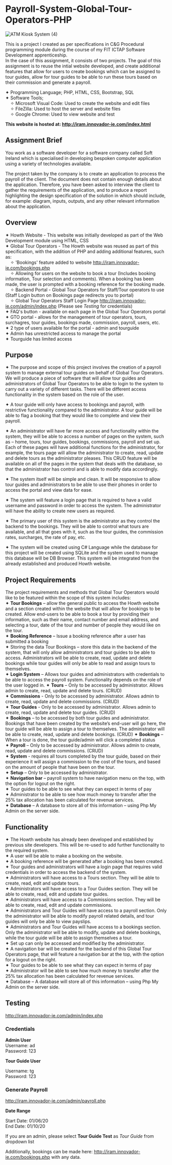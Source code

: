 # Payroll-System-Global-Tour-Operators-PHP
![ATM Kiosk System (4)](https://user-images.githubusercontent.com/22479692/123950672-d6b0c780-d99b-11eb-9b99-6ffc6e03438a.png)

This is a project I created as per specifications in C&G Procedural programming module during the course of my FIT ICTAP Software Development apprenticeship.  
In the case of this assignment, it consists of two projects.  The goal of this assignment is to reuse the intial website developed, and create additional features that allow for users to create bookings which can be assigned to tour guides, allow for tour guides to be able to run these tours based on their commission and generate a payroll. 

✦ Programming Language; PHP, HTML, CSS, Bootstrap, SQL  
✦ Software Tools;  
  &nbsp;&nbsp;&nbsp;&nbsp;✧ Microsoft Visual Code: Used to create the website and edit files  
  &nbsp;&nbsp;&nbsp;&nbsp;✧ FileZilla: Used to host the server and website files  
  &nbsp;&nbsp;&nbsp;&nbsp;✧ Google Chrome: Used to view website and test  
    
**This website is hosted at: http://iram.innovador-ie.com/index.html**


## Assignment Brief
You work as a software developer for a software company called Soft Ireland which is specialised in developing bespoken computer application using a variety of technologies available.  

The project taken by the company is to create an application to process the payroll of the client. The document does not contain enough details about the application. Therefore, you have been asked to interview the client to gather the requirements of the application, and to produce a report highlighting the design specification of the solution in which should include, for example: diagram, inputs, outputs, and any other relevant information about the application.


## Overview 
✦ Howth Website - This website was initially developed as part of the Web Development module using HTML, CSS  
✦ Global Tour Operators - The Howth website was reused as part of this specification, with the addition of PHP and adding additional features, such as:  
  &nbsp;&nbsp;&nbsp;&nbsp;✧ 'Bookings' feature added to website  http://iram.innovador-ie.com/bookings.php   
  &nbsp;&nbsp;&nbsp;&nbsp;✧ Allowing for users on the website to book a tour (Includes booking information, Tour selection and comments). When a booking has been made, the user is prompted with a booking reference for the booking made.   
  &nbsp;&nbsp;&nbsp;&nbsp;✧ Backend Portal - Global Tour Operators for Staff/Tour operators to use (Staff Login button on Bookings page redirects you to portal)  
  &nbsp;&nbsp;&nbsp;&nbsp;✧ Global Tour Operators Staff Login Page http://iram.innovador-ie.com/admin/index.php (Please see *Testing* for credentials)  
✦ FAQ's button - available on each page in the Global Tour Operators portal  
✦ GTO portal - allows for the management of tour operators, tours, surchagres, tour guides, bookings made, commission, payroll, users, etc.  
✦ 2 type of users available for the portal - admin and tourguide  
✦ Admin has unrestricted access to manage the portal  
✦ Tourguide has limited access  

## Purpose  
✦ The purpose and scope of this project involves the creation of a payroll system to manage external tour guides on behalf of Global Tour Operators. We will produce a piece of software that will allow tour guides and administrators of Global Tour Operators to be able to login to the system to carry out a variety of different tasks. There will be different access functionality in the system based on the role of the user.  

✦ A tour guide will only have access to bookings and payroll, with restrictive functionality compared to the administrator. A tour guide will be able to flag a booking that they would like to complete and view their payroll.  

✦ An administrator will have far more access and functionality within the system, they will be able to access a number of pages on the system, such as – home, tours, tour guides, bookings, commissions, payroll and set up. Each of these pages will have additional functions for the administrator, for example, the tours page will allow the administrator to create, read, update and delete tours as the administrator pleases. This CRUD feature will be available on all of the pages in the system that deals with the database, so that the administrator has control and is able to modify data accordingly.  

✦ The system itself will be simple and clean. It will be responsive to allow tour guides and administrators to be able to use their phones in order to access the portal and view data for ease.  

✦ The system will feature a login page that is required to have a valid username and password in order to access the system. The administrator will have the ability to create new users as required.  

✦ The primary user of this system is the administrator as they control the backend to the bookings. They will be able to control what tours are available, and all that goes with it, such as the tour guides, the commission rates, surcharges, the rate of pay, etc.  

✦ The system will be created using C# Language while the database for this project will be created using SQLite and the system used to manage this database will be DB Browser. 
This system will be integrated from the already established and produced Howth website.  


## Project Requirements  
  
The project requirements and methods that Global Tour Operators would like to be featured within the scope of this system includes:  
✦	**Tour Bookings** – allow the general public to access the Howth website and a section created within the website that will allow for bookings to be created. Allow end-users to be able to book a tour by providing their information, such as their name, contact number and email address, and selecting a tour, date of the tour and number of people they would like on the tour.   
✦	**Booking Reference** – Issue a booking reference after a user has submitted a booking  
✦	Storing the data Tour Bookings – store this data in the backend of the system, that will only allow administrators and tour guides to be able to access. Administrators will be able to create, read, update and delete bookings while tour guides will only be able to read and assign tours to themselves.  
✦	**Login System** – Allows tour guides and administrators with credentials to be able to access the payroll system. Functionality depends on the role of the user logged in. 
✦	**Tours** – Only to be accessed by administrator. Allows admin to create, read, update and delete tours. (CRUD)  
✦	**Commissions** - Only to be accessed by administrator. Allows admin to create, read, update and delete commissions. (CRUD)  
✦	**Tour Guides** - Only to be accessed by administrator. Allows admin to create, read, update and delete tour guides. (CRUD)  
✦	**Bookings** – to be accessed by both tour guides and administrator. Bookings that have been created by the website’s end-user will go here, the tour guide will be able to assign a tour to themselves. The administrator will be able to create, read, update and delete bookings. (CRUD)
✦	**Bookings** – When a tour is done, the tour guide/admin will click a completed status  
✦	**Payroll** – Only to be accessed by administrator. Allows admin to create, read, update and delete commissions. (CRUD)  
✦	**System** - requires all tours completed by the tour guide, based on their experience it will assign a commission to the cost of the tours, and based on the amount of people that have been on the tour.  
✦	**Setup** – Only to be accessed by administrator.  
✦	**Navigation bar** – payroll system to have navigation menu on the top, with the option for logout on the right.  
✦	Tour guides to be able to see what they can expect in terms of pay  
✦	Administrator to be able to see how much money to transfer after the 25% tax allocation has been calculated for revenue services.  
✦	**Database** – A database to store all of this information – using Php My Admin on the server side.  


## Functionality  
  
✦	The Howth website has already been developed and established by previous site developers. This will be re-used to add further functionality to the required system.  
✦	A user will be able to make a booking on the website.   
✦	A booking reference will be generated after a booking has been created.  
✦	Tour guides and administrators will have a login page that requires valid credentials in order to access the backend of the system.   
✦	Administrators will have access to a Tours section. They will be able to create, read, edit and update tours.   
✦	Administrators will have access to a Tour Guides section. They will be able to create, read, edit and update tour guides.   
✦	Administrators will have access to a Commissions section. They will be able to create, read, edit and update commissions.   
✦	Administrators and Tour Guides will have access to a payroll section. Only the administrator will be able to modify payroll related details, and tour guides will only be able to view payslips.   
✦	Administrators and Tour Guides will have access to a bookings section. Only the administrator will be able to modify, update and delete bookings, while the tour guide will be able to assign themselves a tour.   
✦	Set up can only be accessed and modified by the administrator.  
✦	A navigation bar will be created for the backend of this Global Tour Operators page, that will feature a navigation bar at the top, with the option for a logout on the right.   
✦	Tour guides to be able to see what they can expect in terms of pay  
✦	Administrator will be able to see how much money to transfer after the 25% tax allocation has been calculated for revenue services.  
✦	Database – A database will store all of this information – using Php My Admin on the server side.  


## Testing  
http://iram.innovador-ie.com/admin/index.php  

### Credentials  
  
**Admin User**  
  Username: ad  
  Password: 123  
  
  
  **Tour Guide User**  
    
  Username: tg  
  Password: 123  
  
  
  ### Generate Payroll  
  http://iram.innovador-ie.com/admin/payroll.php 
    
  **Date Range**   
    
  Start Date: 01/06/20  
  End Date:   01/10/20    
  
  If you are an admin, please select **Tour Guide Test** as *Tour Guide* from dropdown list
  
  
  Additionally, bookings can be made here: http://iram.innovador-ie.com/bookings.php with any data. 

